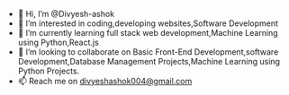 - 👋 Hi, I’m @Divyesh-ashok
- 👀 I’m interested in coding,developing websites,Software Development
- 🌱 I’m currently learning full stack web development,Machine Learning using Python,React.js
- 💞️ I’m looking to collaborate on Basic Front-End Development,software Development,Database Management Projects,Machine Learning using Python Projects.
- 📫 Reach me on divyeshashok004@gmail.com

<!---
Divyesh-ashok/Divyesh-ashok is a ✨ special ✨ repository because its `README.md` (this file) appears on your GitHub profile.
You can click the Preview link to take a look at your changes.
--->
